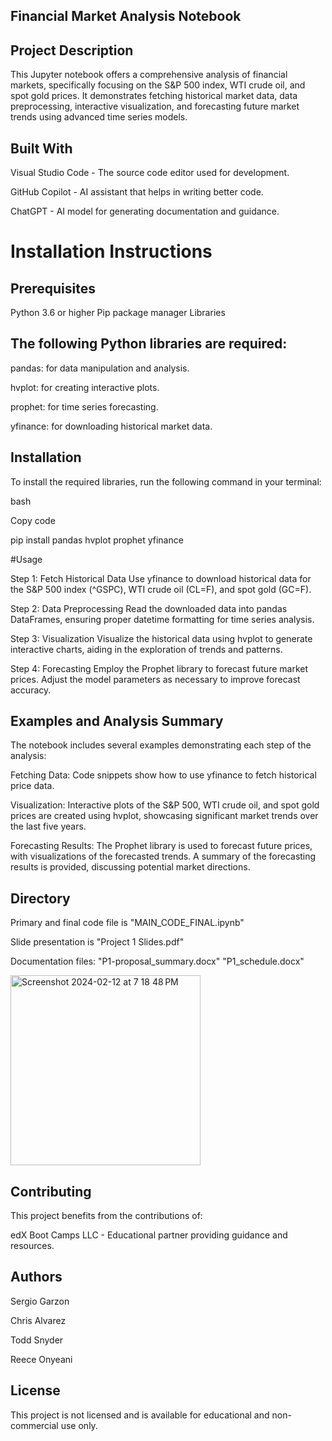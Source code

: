 ## Financial Market Analysis Notebook

## Project Description

This Jupyter notebook offers a comprehensive analysis of financial markets, specifically focusing on the S&P 500 index, WTI crude oil, and spot gold prices. It demonstrates fetching historical market data, data preprocessing, interactive visualization, and forecasting future market trends using advanced time series models.

## Built With

Visual Studio Code - The source code editor used for development.

GitHub Copilot - AI assistant that helps in writing better code.

ChatGPT - AI model for generating documentation and guidance.

# Installation Instructions

## Prerequisites
Python 3.6 or higher
Pip package manager
Libraries

## The following Python libraries are required:

pandas: for data manipulation and analysis.

hvplot: for creating interactive plots.

prophet: for time series forecasting.

yfinance: for downloading historical market data.

## Installation
To install the required libraries, run the following command in your terminal:

bash

Copy code

pip install pandas hvplot prophet yfinance

#Usage

Step 1: Fetch Historical Data
Use yfinance to download historical data for the S&P 500 index (^GSPC), WTI crude oil (CL=F), and spot gold (GC=F).

Step 2: Data Preprocessing
Read the downloaded data into pandas DataFrames, ensuring proper datetime formatting for time series analysis.

Step 3: Visualization
Visualize the historical data using hvplot to generate interactive charts, aiding in the exploration of trends and patterns.

Step 4: Forecasting
Employ the Prophet library to forecast future market prices. Adjust the model parameters as necessary to improve forecast accuracy.

## Examples and Analysis Summary

The notebook includes several examples demonstrating each step of the analysis:

Fetching Data: Code snippets show how to use yfinance to fetch historical price data.

Visualization: Interactive plots of the S&P 500, WTI crude oil, and spot gold prices are created using hvplot, showcasing significant market trends over the last five years.

Forecasting Results: The Prophet library is used to forecast future prices, with visualizations of the forecasted trends. A summary of the forecasting results is provided, discussing potential market directions.

## Directory

Primary and final code file is "MAIN_CODE_FINAL.ipynb"

Slide presentation is "Project 1 Slides.pdf"

Documentation files:
"P1-proposal_summary.docx"
"P1_schedule.docx"


<img width="304" alt="Screenshot 2024-02-12 at 7 18 48 PM" src="https://github.com/SAG-GithubApprentice/Project-1/assets/151570128/e83f7be5-534c-4d2c-b852-9aa58d873923">



## Contributing

This project benefits from the contributions of:

edX Boot Camps LLC - Educational partner providing guidance and resources.

## Authors

Sergio Garzon

Chris Alvarez

Todd Snyder

Reece Onyeani

## License

This project is not licensed and is available for educational and non-commercial use only.




